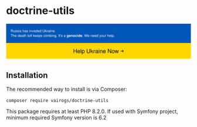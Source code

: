 # doctrine-utils

[![Stand With Ukraine](https://raw.githubusercontent.com/vshymanskyy/StandWithUkraine/main/banner2-direct.svg)](https://vshymanskyy.github.io/StandWithUkraine)

Installation
------------

The recommended way to install is via Composer:

```
composer require vairogs/doctrine-utils
```

This package requires at least PHP 8.2.0. If used with Symfony project, minimum required Symfony version is 6.2
